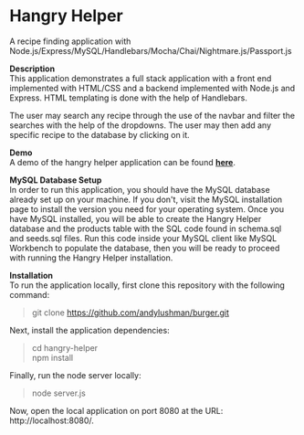 **Hangry Helper**
=========

A recipe finding application with Node.js/Express/MySQL/Handlebars/Mocha/Chai/Nightmare.js/Passport.js

**Description**  
This application demonstrates a full stack application with a front end implemented with HTML/CSS and a backend implemented with Node.js and Express. HTML templating is done with the help of Handlebars.

The user may search any recipe through the use of the navbar and filter the searches with the help of the dropdowns. The user may then add any specific recipe to the database by clicking on it.

**Demo**  
A demo of the hangry helper application can be found **[here](https://guarded-hamlet-82268.herokuapp.com/)**.

**MySQL Database Setup**     
In order to run this application, you should have the MySQL database already set up on your machine. If you don't, visit the MySQL installation page to install the version you need for your operating system. Once you have MySQL installed, you will be able to create the Hangry Helper database and the products table with the SQL code found in schema.sql and seeds.sql files. Run this code inside your MySQL client like MySQL Workbench to populate the database, then you will be ready to proceed with running the Hangry Helper installation.

**Installation**  
To run the application locally, first clone this repository with the following command:

> git clone https://github.com/andylushman/burger.git

Next, install the application dependencies:
> cd hangry-helper   
> npm install

Finally, run the node server locally:

> node server.js

Now, open the local application on port 8080 at the URL: http://localhost:8080/.
